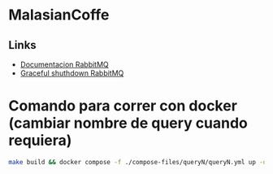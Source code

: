 # MalasianCoffe

## Links
- [Documentacion RabbitMQ](https://pkg.go.dev/github.com/rabbitmq/amqp091-go)
- [Graceful shuthdown RabbitMQ](fastfoto.net/posts/rabbitmq-work-queue-graceful-shutdown-with-timeout/)

# Comando para correr con docker (cambiar nombre de query cuando requiera)
```bash
make build && docker compose -f ./compose-files/queryN/queryN.yml up -d
```